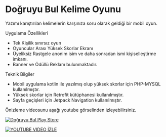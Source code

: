 
# Doğruyu Bul Kelime Oyunu

Yazımı karıştırılan kelimelerin karşınıza soru olarak geldiği bir mobil oyun.





Uygulama Özellikleri
- Tek Kişilik sınırsız oyun
- Oyuncular Arası Yüksek Skorlar Ekranı
- Üyeliksiz Rastgele anonim isim ve daha sonradan ismi kişiselleştirme imkanı.
- Banner ve Ödüllü Reklam bulunmaktadır.


Teknik Bilgiler

- Mobil uygulama kotlin ile yazılmış olup yüksek skorlar için PHP-MYSQL kullanılmıştır.
- Yüksek skorlar için Retrofit kütüphanesi kullanılmıştır.
- Sayfa geçişleri için Jetpack Navigation kullanılmıştır.





Önizleme videosunu aşağı youtube görselinden izleyebilirsiniz.



<a href="https://play.google.com/store/apps/details?id=com.etcmobileapps.dogruyubulkelimeoyunu" target="_blank"><img align="center" src="https://img.shields.io/badge/Google_Play-414141?style=for-the-badge&logo=google-play&logoColor=white" alt="Doğruyu Bul Play Store " /></a>
</p>




[![YOUTUBE VIDEO İZLE](https://etcmobileapps.com/preview.png)](https://youtu.be/FbG3rbEItmc "Doğruyu Bul Mobil Kelime Oyunu")
